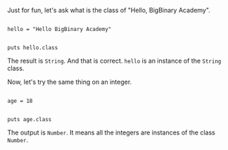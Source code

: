 Just for fun, let's ask
what is the class of
"Hello, BigBinary Academy".

<codeblock language="ruby" type="lesson">
<code>
hello = "Hello BigBinary Academy"

puts hello.class
</code>
</codeblock>

The result is `String`.
And that is correct.
`hello` is an instance
of the `String` class.

Now, let's try the same
thing on an integer.

<codeblock language="ruby" type="lesson">
<code>
age = 18

puts age.class
</code>
</codeblock>

The output is `Number`.
It means all the integers are
instances of the class `Number`.